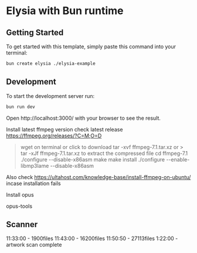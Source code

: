 # Elysia with Bun runtime

## Getting Started

To get started with this template, simply paste this command into your terminal:

```bash
bun create elysia ./elysia-example
```

## Development

To start the development server run:

```bash
bun run dev
```

Open http://localhost:3000/ with your browser to see the result.

Install latest ffmpeg version
check latest release
https://ffmpeg.org/releases/?C=M;O=D

> wget on terminal or click to download
> tar -xvf ffmpeg-7.1.tar.xz or > tar -xJf ffmpeg-7.1.tar.xz to extract the compressed file
> cd ffmpeg-7.1
> ./configure --disable-x86asm
> make
> make install
> ./configure --enable-libmp3lame --disable-x86asm

Also check https://ultahost.com/knowledge-base/install-ffmpeg-on-ubuntu/ incase installation fails

Install opus

opus-tools

## Scanner

11:33:00 - 1900files
11:43:00 - 16200files
11:50:50 - 27113files
1:22:00 - artwork scan complete

